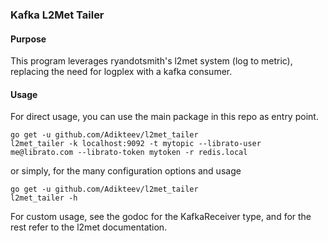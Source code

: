 ### Kafka L2Met Tailer

#### Purpose
This program leverages ryandotsmith's l2met system (log to metric), replacing the need for logplex with a kafka consumer.

#### Usage
For direct usage, you can use the main package in this repo as entry point.
```
go get -u github.com/Adikteev/l2met_tailer
l2met_tailer -k localhost:9092 -t mytopic --librato-user me@librato.com --librato-token mytoken -r redis.local
```
or simply, for the many configuration options and usage 
```
go get -u github.com/Adikteev/l2met_tailer
l2met_tailer -h
```

For custom usage, see the godoc for the KafkaReceiver type, and for the rest refer to the l2met documentation.


